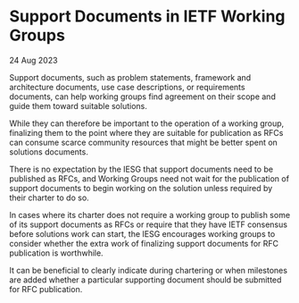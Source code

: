 Support Documents in IETF Working Groups
========================================

24 Aug 2023

Support documents, such as problem statements, framework and architecture documents, use case descriptions, or requirements documents, can help working groups find agreement on their scope and guide them toward suitable solutions.

While they can therefore be important to the operation of a working group, finalizing them to the point where they are suitable for publication as RFCs can consume scarce community resources that might be better spent on solutions documents. 

There is no expectation by the IESG that support documents need to be published as RFCs, and Working Groups need not wait for the publication of support documents to begin working on the solution unless required by their charter to do so.

In cases where its charter does not require a working group to publish some of its support documents as RFCs or require that they have IETF consensus before solutions work can start, the IESG encourages working groups to consider whether the extra work of finalizing support documents for RFC publication is worthwhile.

It can be beneficial to clearly indicate during chartering or when milestones are added whether a particular supporting document should be submitted for RFC publication.

